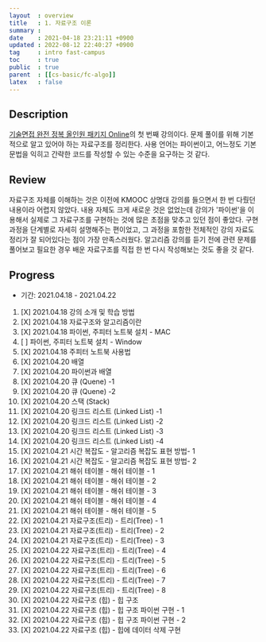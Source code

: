 ```yaml
---
layout  : overview
title   : 1. 자료구조 이론
summary : 
date    : 2021-04-18 23:21:11 +0900
updated : 2022-08-12 22:40:27 +0900
tag     : intro fast-campus
toc     : true
public  : true
parent  : [[cs-basic/fc-algo]]
latex   : false
---
```


## Description

[기술면접 완전 정복 올인원 패키지 Online](https://fastcampus.co.kr/dev_online_algo)의 첫 번째 강의이다. 문제 풀이를 위해 기본적으로 알고 있어야 하는 자료구조를 정리한다. 사용 언어는 파이썬이고, 어느정도 기본 문법을 익히고 간략한 코드를 작성할 수 있는 수준을 요구하는 것 같다.

## Review

자료구조 자체를 이해하는 것은 이전에 KMOOC 상명대 강의를 들으면서 한 번 다뤘던 내용이라 어렵지 않았다. 내용 자체도 크게 새로운 것은 없었는데 강의가 '파이썬'을 이용해서 실제로 그 자료구조를 구현하는 것에 많은 초점을 맞추고 있던 점이 좋았다. 구현 과정을 단계별로 자세히 설명해주는 편이었고, 그 과정을 포함한 전체적인 강의 자료도 정리가 잘 되어있다는 점이 가장 만족스러웠다. 알고리즘 강의를 듣기 전에 관련 문제를 풀어보고 필요한 경우 배운 자료구조를 직접 한 번 다시 작성해보는 것도 좋을 것 같다.

## Progress

+ 기간: 2021.04.18 - 2021.04.22

1. [X] 2021.04.18 강의 소개 및 학습 방법
1. [X] 2021.04.18 자료구조와 알고리즘이란
1. [X] 2021.04.18 파이썬, 주피터 노트북 설치 - MAC
1. [ ] 파이썬, 주피터 노트북 설치 - Window
1. [X] 2021.04.18 주피터 노트북 사용법
1. [X] 2021.04.20 배열
1. [X] 2021.04.20 파이썬과 배열
1. [X] 2021.04.20 큐 (Quene) -1
1. [X] 2021.04.20 큐 (Quene) -2
1. [X] 2021.04.20 스택 (Stack)
1. [X] 2021.04.20 링크드 리스트 (Linked List) -1
1. [X] 2021.04.20 링크드 리스트 (Linked List) -2
1. [X] 2021.04.20 링크드 리스트 (Linked List) -3
1. [X] 2021.04.20 링크드 리스트 (Linked List) -4
1. [X] 2021.04.21 시간 복잡도 - 알고리즘 복잡도 표현 방법- 1
1. [X] 2021.04.21 시간 복잡도 - 알고리즘 복잡도 표현 방법- 2
1. [X] 2021.04.21 해쉬 테이블 - 해쉬 테이블 - 1
1. [X] 2021.04.21 해쉬 테이블 - 해쉬 테이블 - 2
1. [X] 2021.04.21 해쉬 테이블 - 해쉬 테이블 - 3
1. [X] 2021.04.21 해쉬 테이블 - 해쉬 테이블 - 4
1. [X] 2021.04.21 해쉬 테이블 - 해쉬 테이블 - 5
1. [X] 2021.04.21 자료구조(트리) - 트리(Tree) - 1
1. [X] 2021.04.21 자료구조(트리) - 트리(Tree) - 2
1. [X] 2021.04.21 자료구조(트리) - 트리(Tree) - 3
1. [X] 2021.04.22 자료구조(트리) - 트리(Tree) - 4
1. [X] 2021.04.22 자료구조(트리) - 트리(Tree) - 5
1. [X] 2021.04.22 자료구조(트리) - 트리(Tree) - 6
1. [X] 2021.04.22 자료구조(트리) - 트리(Tree) - 7
1. [X] 2021.04.22 자료구조(트리) - 트리(Tree) - 8
1. [X] 2021.04.22 자료구조 (힙) - 힙 구조
1. [X] 2021.04.22 자료구조 (힙) - 힙 구조 파이썬 구현 - 1
1. [X] 2021.04.22 자료구조 (힙) - 힙 구조 파이썬 구현 - 2
1. [X] 2021.04.22 자료구조 (힙) - 힙에 데이터 삭제 구현
